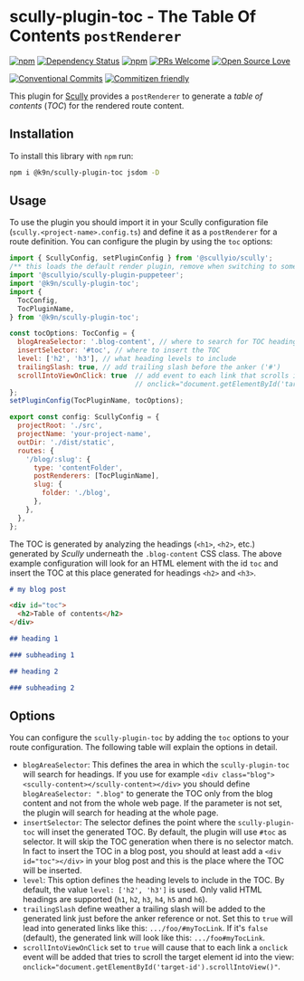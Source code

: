 # scully-plugin-toc - The Table Of Contents `postRenderer`

[![npm](https://img.shields.io/npm/v/@k9n/scully-plugin-toc.svg)](https://www.npmjs.com/package/@k9n/scully-plugin-toc)
[![Dependency Status](https://img.shields.io/librariesio/release/npm/@k9n/scully-plugin-toc.svg)](https://img.shields.io/librariesio/release/npm/@k9n/scully-plugin-toc)
[![npm](https://img.shields.io/npm/l/@k9n/scully-plugin-toc.svg)](https://www.npmjs.com/package/@k9n/scully-plugin-toc)
[![PRs Welcome](https://img.shields.io/badge/PRs-welcome-brightgreen.svg)](http://makeapullrequest.com)
[![Open Source Love](https://badges.frapsoft.com/os/v1/open-source.svg?v=102)](https://github.com/ellerbrock/open-source-badge/)

[![Conventional Commits](https://img.shields.io/badge/Conventional%20Commits-1.0.0-yellow.svg)](https://conventionalcommits.org)
[![Commitizen friendly](https://img.shields.io/badge/commitizen-friendly-brightgreen.svg)](http://commitizen.github.io/cz-cli/)

This plugin for [Scully](https://github.com/scullyio/scully) provides a `postRenderer` to generate a _table of contents_ (_TOC_) for the rendered route content.

## Installation

To install this library with `npm` run:

```sh
npm i @k9n/scully-plugin-toc jsdom -D
```

## Usage

To use the plugin you should import it in your Scully configuration file (`scully.<project-name>.config.ts`) and define it as a `postRenderer` for a route definition.
You can configure the plugin by using the `toc` options:

```js
import { ScullyConfig, setPluginConfig } from '@scullyio/scully';
/** this loads the default render plugin, remove when switching to something else. */
import '@scullyio/scully-plugin-puppeteer';
import '@k9n/scully-plugin-toc';
import {
  TocConfig,
  TocPluginName,
} from '@k9n/scully-plugin-toc';

const tocOptions: TocConfig = {
  blogAreaSelector: '.blog-content', // where to search for TOC headings
  insertSelector: '#toc', // where to insert the TOC
  level: ['h2', 'h3'], // what heading levels to include
  trailingSlash: true, // add trailing slash before the anker ('#')
  scrollIntoViewOnClick: true  // add event to each link that scrolls into view on click:
                               // onclick="document.getElementById('target-id').scrollIntoView()"
};
setPluginConfig(TocPluginName, tocOptions);

export const config: ScullyConfig = {
  projectRoot: './src',
  projectName: 'your-project-name',
  outDir: './dist/static',
  routes: {
    '/blog/:slug': {
      type: 'contentFolder',
      postRenderers: [TocPluginName],
      slug: {
        folder: './blog',
      },
    },
  },
};
```

The TOC is generated by analyzing the headings (`<h1>`, `<h2>`, etc.) generated by _Scully_ underneath the `.blog-content` CSS class.
The above example configuration will look for an HTML element with the id `toc` and insert the TOC at this place generated for headings `<h2>` and `<h3>`.

```md
# my blog post

<div id="toc">
  <h2>Table of contents</h2>
</div>

## heading 1

### subheading 1

## heading 2

### subheading 2
```

## Options

You can configure the `scully-plugin-toc` by adding the `toc` options to your route configuration.
The following table will explain the options in detail.

- `blogAreaSelector`: This defines the area in which the `scully-plugin-toc` will search for headings.
  If you use for example `<div class="blog"><scully-content></scully-content></div>` you should define `blogAreaSelector: ".blog"` to generate the TOC only from the blog content and not from the whole web page.
  If the parameter is not set, the plugin will search for heading at the whole page.
- `insertSelector`: The selector defines the point where the `scully-plugin-toc` will inset the generated TOC.
  By default, the plugin will use `#toc` as selector.
  It will skip the TOC generation when there is no selector match.
  In fact to insert the TOC in a blog post, you should at least add a `<div id="toc"></div>` in your blog post and this is the place where the TOC will be inserted.
- `level`: This option defines the heading levels to include in the TOC. By default, the value `level: ['h2', 'h3']` is used.
  Only valid HTML headings are supported (`h1`, `h2`, `h3`, `h4`, `h5` and `h6`).
- `trailingSlash` define weather a trailing slash will be added to the generated link just before the anker reference or not. Set this to `true` will lead into generated links like this: `.../foo/#myTocLink`. If it's `false` (default), the generated link will look like this: `.../foo#myTocLink`.
- `scrollIntoViewOnClick` set to `true` will cause that to each link a `onclick` event will be added that tries to scroll the target element id into the view: `onclick="document.getElementById('target-id').scrollIntoView()"`.
